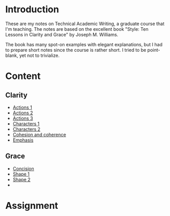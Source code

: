 # Introduction

These are my notes on Technical Academic Writing, a graduate course
that I'm teaching.  The notes are based on the excellent book "Style:
Ten Lessons in Clarity and Grace" by Joseph M. Williams.

The book has many spot-on examples with elegant explanations, but I
had to prepare short notes since the course is rather short.  I tried
to be point-blank, yet not to trivialize.

# Content

## Clarity

* [Actions 1](actions1)
* [Actions 2](actions2)
* [Actions 3](actions3)
* [Characters 1](characters1)
* [Characters 2](characters2)
* [Cohesion and coherence](cohe)
* [Emphasis](emphasis)

## Grace

* [Concision](concision)
* [Shape 1](shape1)
* [Shape 2](shape2)
* []()

# Assignment
